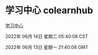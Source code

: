 # 学习中心 colearnhub
[学习中心](http://59.174.25.255:56308/colearnhub/)

2022年 06月 14日 星期二 05:40:08 CST

2022年 06月 13日 星期一 21:40:08 GMT
